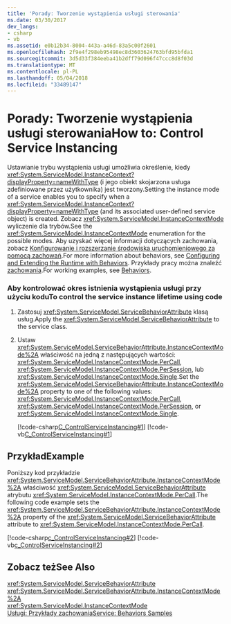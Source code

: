 ```yaml
---
title: 'Porady: Tworzenie wystąpienia usługi sterowania'
ms.date: 03/30/2017
dev_langs:
- csharp
- vb
ms.assetid: e0b12b34-8004-443a-a46d-83a5c00f2601
ms.openlocfilehash: 2f9e4f298eb95498ec8d3603624763bfd95bfda1
ms.sourcegitcommit: 3d5d33f384eeba41b2dff79d096f47ccc8d8f03d
ms.translationtype: MT
ms.contentlocale: pl-PL
ms.lasthandoff: 05/04/2018
ms.locfileid: "33489147"
---
```

# <a name="how-to-control-service-instancing"></a><span data-ttu-id="f6092-102">Porady: Tworzenie wystąpienia usługi sterowania</span><span class="sxs-lookup"><span data-stu-id="f6092-102">How to: Control Service Instancing</span></span>
<span data-ttu-id="f6092-103">Ustawianie trybu wystąpienia usługi umożliwia określenie, kiedy <xref:System.ServiceModel.InstanceContext?displayProperty=nameWithType> (i jego obiekt skojarzona usługa zdefiniowane przez użytkownika) jest tworzony.</span><span class="sxs-lookup"><span data-stu-id="f6092-103">Setting the instance mode of a service enables you to specify when a <xref:System.ServiceModel.InstanceContext?displayProperty=nameWithType> (and its associated user-defined service object) is created.</span></span> <span data-ttu-id="f6092-104">Zobacz <xref:System.ServiceModel.InstanceContextMode> wyliczenie dla trybów.</span><span class="sxs-lookup"><span data-stu-id="f6092-104">See the <xref:System.ServiceModel.InstanceContextMode> enumeration for the possible modes.</span></span> <span data-ttu-id="f6092-105">Aby uzyskać więcej informacji dotyczących zachowania, zobacz [Konfigurowanie i rozszerzanie środowiska uruchomieniowego za pomocą zachowań](../../../../docs/framework/wcf/extending/configuring-and-extending-the-runtime-with-behaviors.md).</span><span class="sxs-lookup"><span data-stu-id="f6092-105">For more information about behaviors, see [Configuring and Extending the Runtime with Behaviors](../../../../docs/framework/wcf/extending/configuring-and-extending-the-runtime-with-behaviors.md).</span></span> <span data-ttu-id="f6092-106">Przykłady pracy można znaleźć [zachowania](../../../../docs/framework/wcf/samples/behaviors.md).</span><span class="sxs-lookup"><span data-stu-id="f6092-106">For working examples, see [Behaviors](../../../../docs/framework/wcf/samples/behaviors.md).</span></span>  
  
### <a name="to-control-the-service-instance-lifetime-using-code"></a><span data-ttu-id="f6092-107">Aby kontrolować okres istnienia wystąpienia usługi przy użyciu kodu</span><span class="sxs-lookup"><span data-stu-id="f6092-107">To control the service instance lifetime using code</span></span>  
  
1.  <span data-ttu-id="f6092-108">Zastosuj <xref:System.ServiceModel.ServiceBehaviorAttribute> klasą usług.</span><span class="sxs-lookup"><span data-stu-id="f6092-108">Apply the <xref:System.ServiceModel.ServiceBehaviorAttribute> to the service class.</span></span>  
  
2.  <span data-ttu-id="f6092-109">Ustaw <xref:System.ServiceModel.ServiceBehaviorAttribute.InstanceContextMode%2A> właściwość na jedną z następujących wartości: <xref:System.ServiceModel.InstanceContextMode.PerCall>, <xref:System.ServiceModel.InstanceContextMode.PerSession>, lub <xref:System.ServiceModel.InstanceContextMode.Single>.</span><span class="sxs-lookup"><span data-stu-id="f6092-109">Set the <xref:System.ServiceModel.ServiceBehaviorAttribute.InstanceContextMode%2A> property to one of the following values: <xref:System.ServiceModel.InstanceContextMode.PerCall>, <xref:System.ServiceModel.InstanceContextMode.PerSession>, or <xref:System.ServiceModel.InstanceContextMode.Single>.</span></span>  
  
     [!code-csharp[C_ControlServiceInstancing#1](../../../../samples/snippets/csharp/VS_Snippets_CFX/c_controlserviceinstancing/cs/source.cs#1)]
     [!code-vb[C_ControlServiceInstancing#1](../../../../samples/snippets/visualbasic/VS_Snippets_CFX/c_controlserviceinstancing/vb/source.vb#1)]  
  
## <a name="example"></a><span data-ttu-id="f6092-110">Przykład</span><span class="sxs-lookup"><span data-stu-id="f6092-110">Example</span></span>  
 <span data-ttu-id="f6092-111">Poniższy kod przykładzie <xref:System.ServiceModel.ServiceBehaviorAttribute.InstanceContextMode%2A> właściwość <xref:System.ServiceModel.ServiceBehaviorAttribute> atrybutu <xref:System.ServiceModel.InstanceContextMode.PerCall>.</span><span class="sxs-lookup"><span data-stu-id="f6092-111">The following code example sets the <xref:System.ServiceModel.ServiceBehaviorAttribute.InstanceContextMode%2A> property of the <xref:System.ServiceModel.ServiceBehaviorAttribute> attribute to <xref:System.ServiceModel.InstanceContextMode.PerCall>.</span></span>  
  
 [!code-csharp[c_ControlServiceInstancing#2](../../../../samples/snippets/csharp/VS_Snippets_CFX/c_controlserviceinstancing/cs/source.cs#2)]
 [!code-vb[c_ControlServiceInstancing#2](../../../../samples/snippets/visualbasic/VS_Snippets_CFX/c_controlserviceinstancing/vb/source.vb#2)]  
  
## <a name="see-also"></a><span data-ttu-id="f6092-112">Zobacz też</span><span class="sxs-lookup"><span data-stu-id="f6092-112">See Also</span></span>  
 <xref:System.ServiceModel.ServiceBehaviorAttribute>  
 <xref:System.ServiceModel.ServiceBehaviorAttribute.InstanceContextMode%2A>  
 <xref:System.ServiceModel.InstanceContextMode>  
 [<span data-ttu-id="f6092-113">Usługi: Przykłady zachowania</span><span class="sxs-lookup"><span data-stu-id="f6092-113">Service: Behaviors Samples</span></span>](http://msdn.microsoft.com/library/4e3c6513-a7ff-4b35-8dcf-b5506c6f39a7)
